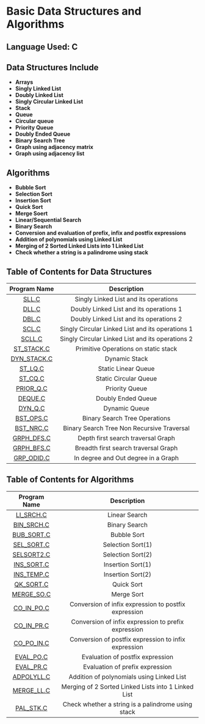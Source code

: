 # Basic Data Structures and Algorithms

## Language Used: C

## Data Structures Include

* **Arrays**
* **Singly Linked List**
* **Doubly Linked List**
* **Singly Circular Linked List**
* **Stack**
* **Queue**
* **Circular queue**
* **Priority Queue**
* **Doubly Ended Queue**
* **Binary Search Tree** 
* **Graph using adjacency matrix**
* **Graph using adjacency list**

## Algorithms

* **Bubble Sort**
* **Selection Sort**
* **Insertion Sort**
* **Quick Sort**
* **Merge Soert**
* **Linear/Sequential Search**
* **Binary Search**
* **Conversion and evaluation of prefix, infix and postfix expressions**
* **Addition of polynomials using Linked List** 
* **Merging of 2 Sorted Linked Lists into 1 Linked List**
* **Check whether a string is a palindrome using stack**


## Table of Contents for Data Structures

| Program Name                     | Description                          |
| :-----------------------------:  | :--------------------------------:   |
|[SLL.C](Programs/SLL.C)            |Singly Linked List and its operations|
|[DLL.C](Programs/DLL.C)            |Doubly Linked List and its operations 1|
|[DBL.C](Programs/DBL.C)            |Doubly Linked List and its operations 2|
|[SCL.C](Programs/SCL.C)            |Singly Circular Linked List and its operations 1|
|[SCLL.C](Programs/SCLL.C)          |Singly Circular Linked List and its operations 2|
|[ST_STACK.C](Programs/ST_STACK.C)  |Primitive Operations on static stack|
|[DYN_STACK.C](Programs/DYN_STACK.C)|Dynamic Stack|
|[ST_LQ.C](Programs/ST_LQ.C)        |Static Linear Queue|
|[ST_CQ.C](Programs/ST_CQ.C)        |Static Circular Queue|
|[PRIOR_Q.C](Programs/PRIOR_Q.C)    |Priority Queue|
|[DEQUE.C](Programs/DEQUE.C)        |Doubly Ended Queue|
|[DYN_Q.C](Programs/DYN_Q.C)        |Dynamic Queue|
|[BST_OPS.C](Programs/BST_OPS.C)    |Binary Search Tree Operations|
|[BST_NRC.C](Programs/BST_NRT.C)    |Binary Search Tree Non Recursive Traversal|
|[GRPH_DFS.C](Programs/GRPH_DFS.C)  |Depth first search traversal Graph|
|[GRPH_BFS.C](Programs/GRPH_BFS.C)  |Breadth first search traversal Graph|
|[GRP_ODID.C](Programs/GRO_ODID.C)  |In degree and Out degree in a Graph|



## Table of Contents for Algorithms

| Program Name                     | Description                          |
| :-----------------------------:  | :--------------------------------:   |
|[LI_SRCH.C](Programs/LI_SRCH.C)      |Linear Search|
|[BIN_SRCH.C](Programs/BIN_SRCH.C)    |Binary Search|
|[BUB_SORT.C](Programs/BUB_SORT.C)    |Bubble Sort|
|[SEL_SORT.C](Programs/SEL_SORT.C)    |Selection Sort(1)|
|[SELSORT2.C](Programs/SELSORT2.c)    |Selection Sort(2)|
|[INS_SORT.C](Programs/INS_SORT.C)    |Insertion Sort(1)|
|[INS_TEMP.C](Programs/INS_TEMP.C)    |Insertion Sort(2)|
|[QK_SORT.C](Programs/QK_SORT.C)      |Quick Sort|
|[MERGE_SO.C](Programs/MERGE_SO.C)    |Merge Sort|
|[CO_IN_PO.C](Programs/CO_IN_PO.C)    |Conversion of infix expression to postfix expression|
|[CO_IN_PR.C](Programs/CO_IN_PR.C)    |Conversion of infix expression to prefix expression|
|[CO_PO_IN.C](Programs/CO_PO_IN.C)    |Conversion of postfix expression to infix expression|
|[EVAL_PO.C](Programs/EVAL_PO.C)      |Evaluation of postfix expression|
|[EVAL_PR.C](Programs/EVAL_PR.C)      |Evaluation of prefix expression|
|[ADPOLYLL.C](Programs/ADPOLYLL.C)    |Addition of polynomials using Linked List|
|[MERGE_LL.C](Programs/MERGE_LL.C)    |Merging of 2 Sorted Linked Lists into 1 Linked List|
|[PAL_STK.C](Programs/PAL_STK.C)      |Check whether a string is a palindrome using stack|